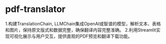 # pdf-translator
1.构建TranslationChain, LLMChain集成OpenAI或智谱的模型，解析文本、表格和图片，保持原文版式和数据完整，确保翻译内容完整准确。 2.利用Streamlit实现可视化展示与用户交互，提供直观的PDF预览和翻译下载功能。

